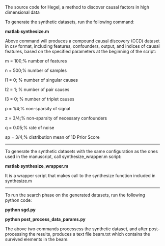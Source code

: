 The source code for Hegel, a method to discover causal factors in high dimensional data

To generate the synthetic datasets, run the following command:

**matlab synthesize.m**

Above command will produces a compound causal discovery (CCD) dataset in csv format, including features, confounders, output, and indices of causal features, based on the specified parameters at the beginning of the script:


m = 100;% number of features

n = 500;% number of samples

l1 = 0;	% number of singular causes

l2 = 1;	% number of pair causes

l3 = 0; % number of triplet causes

p = 1/4;% non-sparsity of signal

z = 3/4;% non-sparsity of necessary confounders

q = 0.05;% rate of noise

sp = 3/4;% distribution mean of 1D Prior Score

----------------------

To generate the synthetic datasets with the same configuration as the ones used in the manuscript, call synthesize_wrapper.m script:

**matlab synthesize_wrapper.m**


It is a wrapper script that makes call to the synthesize function included in synthesize.m

----------------------
To run the search phase on the generated datasets, run the following python code:

**python sgd.py**

**python post_process_data_params.py**

The above two commands processess the synthetic dataset, and after post-processing the results, produces a text file beam.txt which contains the survived elements in the beam.

